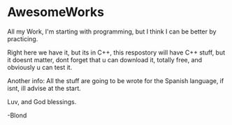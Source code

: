 # AwesomeWorks
All my Work, I'm starting with programming, but I think I can be better by practicing.

Right here we have it, but its in C++, this respostory will have C++ stuff, but it doesnt matter, dont forget that u can download it,
totally free, and obviously u can test it.

Another info:
All the stuff are going to be wrote for the Spanish language, if isnt, ill advise at the start.

Luv, and God blessings.

-Blond

